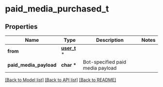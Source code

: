 # paid_media_purchased_t

## Properties
Name | Type | Description | Notes
------------ | ------------- | ------------- | -------------
**from** | [**user_t**](user.md) \* |  | 
**paid_media_payload** | **char \*** | Bot-specified paid media payload | 

[[Back to Model list]](../README.md#documentation-for-models) [[Back to API list]](../README.md#documentation-for-api-endpoints) [[Back to README]](../README.md)



